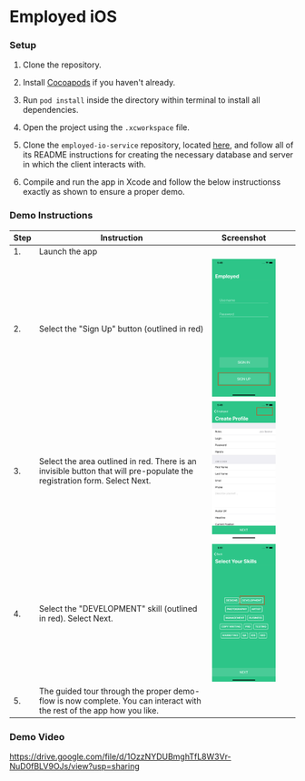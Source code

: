 # Employed iOS

### Setup

1. Clone the repository.

2. Install [Cocoapods](https://cocoapods.org/) if you haven't already.

3. Run `pod install` inside the directory within terminal to install all dependencies.

4. Open the project using the `.xcworkspace` file.

5. Clone the `employed-io-service` repository, located [here](https://github.com/Snwspeckle/employed-io-service), and follow all of its README instructions for creating the necessary database and server in which the client interacts with.

6. Compile and run the app in Xcode and follow the below instructionss exactly as shown to ensure a proper demo.

### Demo Instructions
| Step | Instruction                                                                                                              | Screenshot                                                                                 |   |   |
|------|--------------------------------------------------------------------------------------------------------------------------|--------------------------------------------------------------------------------------------|---|---|
| 1.   | Launch the app                                                                                                           |                                                                                            |   |   |
| 2.   | Select the "Sign Up" button (outlined in red)                                                                            | ![Step 2](https://github.com/Snwspeckle/employed-io-ios/blob/master/Screenshots/Step2.png) |   |   |
| 3.   | Select the area outlined in red. There is an invisible button that will pre-populate the registration form. Select Next. | ![Step 3](https://github.com/Snwspeckle/employed-io-ios/blob/master/Screenshots/Step3.png) |   |   |
| 4.   | Select the "DEVELOPMENT" skill (outlined in red). Select Next.                                                           | ![Step 4](https://github.com/Snwspeckle/employed-io-ios/blob/master/Screenshots/Step4.png) |   |   |
| 5.   | The guided tour through the proper demo-flow is now complete. You can interact with the rest of the app how you like.    |                                                                                            |   |   |


### Demo Video
https://drive.google.com/file/d/1OzzNYDUBmghTfL8W3Vr-NuD0fBLV9OJs/view?usp=sharing